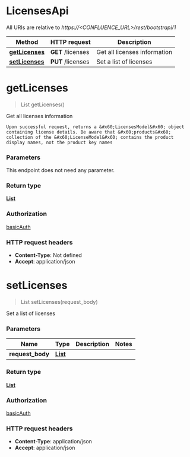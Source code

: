 # LicensesApi

All URIs are relative to *https://&lt;CONFLUENCE_URL&gt;/rest/bootstrapi/1*

| Method | HTTP request | Description |
|------------- | ------------- | -------------|
| [**getLicenses**](LicensesApi.md#getLicenses) | **GET** /licenses | Get all licenses information |
| [**setLicenses**](LicensesApi.md#setLicenses) | **PUT** /licenses | Set a list of licenses |


<a name="getLicenses"></a>
# **getLicenses**
> List getLicenses()

Get all licenses information

    Upon successful request, returns a &#x60;LicensesModel&#x60; object containing license details. Be aware that &#x60;products&#x60; collection of the &#x60;LicenseModel&#x60; contains the product display names, not the product key names

### Parameters
This endpoint does not need any parameter.

### Return type

[**List**](../Models/LicenseModel.md)

### Authorization

[basicAuth](../README.md#basicAuth)

### HTTP request headers

- **Content-Type**: Not defined
- **Accept**: application/json

<a name="setLicenses"></a>
# **setLicenses**
> List setLicenses(request\_body)

Set a list of licenses

### Parameters

|Name | Type | Description  | Notes |
|------------- | ------------- | ------------- | -------------|
| **request\_body** | [**List**](../Models/string.md)|  | |

### Return type

[**List**](../Models/LicenseModel.md)

### Authorization

[basicAuth](../README.md#basicAuth)

### HTTP request headers

- **Content-Type**: application/json
- **Accept**: application/json

